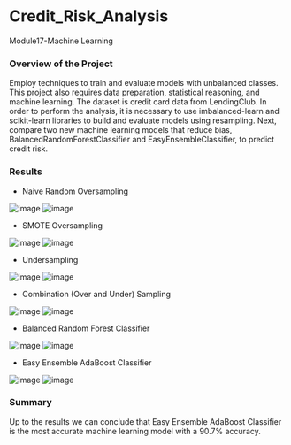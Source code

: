# Credit_Risk_Analysis
Module17-Machine Learning

### Overview of the Project

Employ techniques to train and evaluate models with unbalanced classes. This project also requires data preparation, statistical reasoning, and machine learning. The dataset is credit card data from LendingClub. In order to perform the analysis, it is necessary to use imbalanced-learn and scikit-learn libraries to build and evaluate models using resampling. Next, compare two new machine learning models that reduce bias, BalancedRandomForestClassifier and EasyEnsembleClassifier, to predict credit risk.

### Results

* Naive Random Oversampling

![image](https://user-images.githubusercontent.com/95327338/164790213-d88cd756-e6d1-4d0e-9632-b065076ad075.png)
![image](https://user-images.githubusercontent.com/95327338/164790218-e9ad8fb3-6db9-4410-b32a-ffe47830bdb9.png)

* SMOTE Oversampling

![image](https://user-images.githubusercontent.com/95327338/164790300-38a51d68-d583-463d-8133-f94d4f38ca48.png)
![image](https://user-images.githubusercontent.com/95327338/164790309-b1ad336c-6d3a-46ab-8d7a-ff0483693769.png)

* Undersampling

![image](https://user-images.githubusercontent.com/95327338/164790342-3b47c14e-28d8-4d42-923d-7e7b9ef98ef3.png)
![image](https://user-images.githubusercontent.com/95327338/164790374-e4d996e5-0b05-43c8-a07a-aab825cf3a5b.png)

* Combination (Over and Under) Sampling

![image](https://user-images.githubusercontent.com/95327338/164790421-c44f1f2d-a28f-458c-bfea-3428664726fe.png)
![image](https://user-images.githubusercontent.com/95327338/164790438-cffcad00-9686-43c5-99c8-40ddd898be61.png)

* Balanced Random Forest Classifier

![image](https://user-images.githubusercontent.com/95327338/164790466-88f5d257-ea1b-407e-b9f4-711821517bdb.png)
![image](https://user-images.githubusercontent.com/95327338/164790475-b18d73ed-c730-4148-8136-5b1ff283c2ff.png)

* Easy Ensemble AdaBoost Classifier

![image](https://user-images.githubusercontent.com/95327338/164790603-7b6b5665-0501-47b7-9378-08005c1edc5c.png)
![image](https://user-images.githubusercontent.com/95327338/164790616-a26e2296-d199-4f1d-b963-6c5c0eb73a30.png)

### Summary

Up to the results we can conclude that Easy Ensemble AdaBoost Classifier is the most accurate machine learning model with a 90.7% accuracy.



